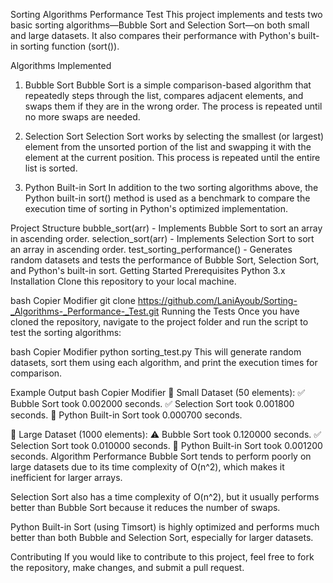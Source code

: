 Sorting Algorithms Performance Test
This project implements and tests two basic sorting algorithms—Bubble Sort and Selection Sort—on both small and large datasets. It also compares their performance with Python's built-in sorting function (sort()).

Algorithms Implemented
1. Bubble Sort
Bubble Sort is a simple comparison-based algorithm that repeatedly steps through the list, compares adjacent elements, and swaps them if they are in the wrong order. The process is repeated until no more swaps are needed.

2. Selection Sort
Selection Sort works by selecting the smallest (or largest) element from the unsorted portion of the list and swapping it with the element at the current position. This process is repeated until the entire list is sorted.

3. Python Built-in Sort
In addition to the two sorting algorithms above, the Python built-in sort() method is used as a benchmark to compare the execution time of sorting in Python's optimized implementation.

Project Structure
bubble_sort(arr) - Implements Bubble Sort to sort an array in ascending order.
selection_sort(arr) - Implements Selection Sort to sort an array in ascending order.
test_sorting_performance() - Generates random datasets and tests the performance of Bubble Sort, Selection Sort, and Python's built-in sort.
Getting Started
Prerequisites
Python 3.x
Installation
Clone this repository to your local machine.

bash
Copier
Modifier
git clone https://github.com/LaniAyoub/Sorting-_Algorithms-_Performance-_Test.git
Running the Tests
Once you have cloned the repository, navigate to the project folder and run the script to test the sorting algorithms:

bash
Copier
Modifier
python sorting_test.py
This will generate random datasets, sort them using each algorithm, and print the execution times for comparison.

Example Output
bash
Copier
Modifier
🔹 Small Dataset (50 elements):
✅ Bubble Sort took 0.002000 seconds.
✅ Selection Sort took 0.001800 seconds.
🚀 Python Built-in Sort took 0.000700 seconds.

🔹 Large Dataset (1000 elements):
⚠️ Bubble Sort took 0.120000 seconds.
✅ Selection Sort took 0.010000 seconds.
🚀 Python Built-in Sort took 0.001200 seconds.
Algorithm Performance
Bubble Sort tends to perform poorly on large datasets due to its time complexity of O(n^2), which makes it inefficient for larger arrays.

Selection Sort also has a time complexity of O(n^2), but it usually performs better than Bubble Sort because it reduces the number of swaps.

Python Built-in Sort (using Timsort) is highly optimized and performs much better than both Bubble and Selection Sort, especially for larger datasets.

Contributing
If you would like to contribute to this project, feel free to fork the repository, make changes, and submit a pull request.
